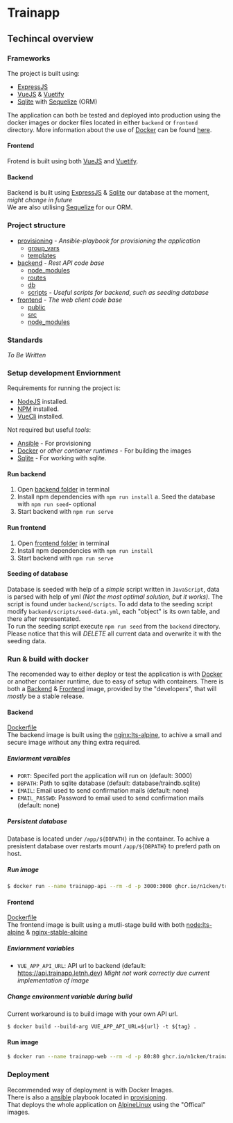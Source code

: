 # Trainapp

## Techincal overview

### Frameworks
The project is built using:
- [ExpressJS](https://expressjs.com)
- [VueJS](https://vuejs.org) & [Vuetify](https://vuetifyjs.com)
- [Sqlite](https://sqlite.org) with [Sequelize](https://sequelize.org) (ORM)

The application can both be tested and deployed into production using the docker images or docker files located in either `backend` or `frontend` directory.
More information about the use of [Docker](https://docker.com) can be found [here](#run-&-build-with-docker).

#### Frontend
Frotend is built using both [VueJS](https://vuejs.org) and [Vuetify](https:://vuetifyjs.com).

#### Backend
Backend is built using [ExpressJS](https://expressjs.com) & [Sqlite](https://sqlite.org) our database at the moment, _might change in future_  
We are also utilising [Sequelize](https://sequelize.org) for our ORM.


### Project structure
 * [provisioning](./provisioning) - _Ansible-playbook for provisioning the application_
   * [group_vars](./provisioning/group_vars)
   * [templates](./provisioning/templates)
 * [backend](./backend) - _Rest API code base_
   * [node_modules](./backend/node_modules)
   * [routes](./backend/routes)
   * [db](./backend/db)
   * [scripts](./backend/scripts) - _Useful scripts for backend, such as seeding database_
 * [frontend](./frontend) - _The web client code base_
     * [public](./frontend/public)
     * [src](./frontend/src)
     * [node_modules](./frontend/node_modules)

### Standards
*To Be Written*

### Setup development Enviornment
Requirements for running the project is:
- [NodeJS](https://nodejs.org) installed.
- [NPM](https://npmjs.com) installed.
- [VueCli](https://cli.vuejs.org/) installed.

Not required but useful _tools_:
- [Ansible](https://ansible.com) - For provisioning
- [Docker](https://docker.com) or _other contianer runtimes_ - For building the images 
- [Sqlite](https://sqlite.org) - For working with sqlite.

#### Run backend
1. Open [backend folder](./backend) in terminal
2. Install npm dependencies with `npm run install`
  a. Seed the database with `npm run seed`- optional
3. Start backend with `npm run serve`

#### Run frontend
1. Open [frontend folder](./frontend) in terminal
2. Install npm dependencies with `npm run install`
3. Start backend with `npm run serve`

#### Seeding of database
Database is seeded with help of a _simple_ script written in `JavaScript`, data is parsed with help of yml _(Not the most optimal solution, but it works)._ The script is found under `backend/scripts`.
To add data to the seeding script modify `backend/scripts/seed-data.yml`, each "object" is its own table, and there after representated.  
To run the seeding script execute `npm run seed` from the `backend` directory.  Please notice that this will *DELETE* all current data and overwrite it with the seeding data.

### Run & build with docker
The recomended way to either deploy or test the application is with [Docker](https://docker.com) or another container runtime,  due to easy of setup with containers.
There is both a [Backend](https://github.com/n1cken/TrainApp/pkgs/container/trainapp%2Fbackend) & [Frontend](https://github.com/n1cken/TrainApp/pkgs/container/trainapp%2Ffrontend) image, provided by the "developers", that will _mostly_ be a stable release.

#### Backend
[Dockerfile](backend/Dockerfile)  
The backend image is built using the [nginx:lts-alpine](https://hub.docker.com/_/nginx), to achive a small and secure image without any thing extra required.  

##### Enviorment varaibles
- `PORT`: Specifed port the application will run on (default: 3000)
- `DBPATH`: Path to sqlite database (default: database/traindb.sqlite)
- `EMAIL`: Email used to send confirmation mails (default: none)
- `EMAIL_PASSWD`: Password to email used to send confirmation mails (default: none)

##### Persistent database
Database is located under `/app/${DBPATH}` in the container. To achive a presistent database over restarts mount `/app/${DBPATH}` to preferd path on host.

##### Run image
```bash
$ docker run --name trainapp-api --rm -d -p 3000:3000 ghcr.io/n1cken/trainapp/backend:latest
```

#### Frontend
[Dockerfile](frontend/Dockerfile)  
The frontend image is built using a mutli-stage build with both [node:lts-alpine](https://hub.docker.com/_/node) & [nginx-stable-alpine](https://hub.docker.com/_/nginx)

##### Enviornment variables
- `VUE_APP_API_URL`: API url to backend (default: https://api.trainapp.letnh.dev) _Might not work correctly due current implementation of image_

##### Change environment variable during build
Current workaround is to build image with your own API url.
```
$ docker build --build-arg VUE_APP_API_URL=${url} -t ${tag} .
```

#### Run image
```bash
$ docker run --name trainapp-web --rm -d -p 80:80 ghcr.io/n1cken/trainapp/frontend:latest
```

### Deployment
Recommended way of deployment is with Docker Images.  
There is also a [ansible](https://ansible.com) playbook located in [provisioning](provisioning).  
That deploys the whole application on [AlpineLinux](https://alpinelinux.org) using the "Offical" images.

